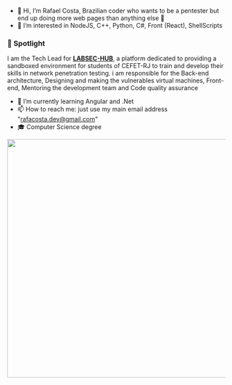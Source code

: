 - 👋 Hi, I’m Rafael Costa, Brazilian coder who wants to be a pentester but end up doing more web pages than anything else 🤣
- 👀 I’m interested in NodeJS, C++, Python, C#, Front (React), ShellScripts
### 🚀 Spotlight

I am the Tech Lead for **[LABSEC-HUB](https://github.com/LABSEC-CEFET-RJ/LABSEC-HUB)**, a platform dedicated to providing a sandboxed environment for students of CEFET-RJ to train and develop their skills in network penetration testing. i am responsible for the Back-end architecture, Designing and making the vulnerables virtual machines, Front-end, Mentoring the development team and Code quality assurance
- 🌱 I’m currently learning Angular and .Net
- 📫 How to reach me: just use my main email address "rafacosta.dev@gmail.com"
- 🎓 Computer Science degree
<img  width=550rm src="https://github-readme-stats.vercel.app/api/top-langs/?username=jake7038&theme=dark&layout=compact">


<!---
jake7038/jake7038 is a ✨ special ✨ repository because its `README.md` (this file) appears on your GitHub profile.
You can click the Preview link to take a look at your changes.
--->
